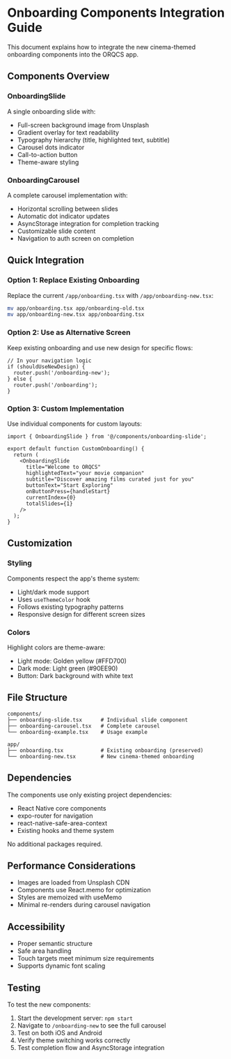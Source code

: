 # Onboarding Components Integration Guide

This document explains how to integrate the new cinema-themed onboarding components into the ORQCS app.

## Components Overview

### OnboardingSlide
A single onboarding slide with:
- Full-screen background image from Unsplash
- Gradient overlay for text readability
- Typography hierarchy (title, highlighted text, subtitle)
- Carousel dots indicator
- Call-to-action button
- Theme-aware styling

### OnboardingCarousel
A complete carousel implementation with:
- Horizontal scrolling between slides
- Automatic dot indicator updates
- AsyncStorage integration for completion tracking
- Customizable slide content
- Navigation to auth screen on completion

## Quick Integration

### Option 1: Replace Existing Onboarding
Replace the current `/app/onboarding.tsx` with `/app/onboarding-new.tsx`:

```bash
mv app/onboarding.tsx app/onboarding-old.tsx
mv app/onboarding-new.tsx app/onboarding.tsx
```

### Option 2: Use as Alternative Screen
Keep existing onboarding and use new design for specific flows:

```tsx
// In your navigation logic
if (shouldUseNewDesign) {
  router.push('/onboarding-new');
} else {
  router.push('/onboarding');
}
```

### Option 3: Custom Implementation
Use individual components for custom layouts:

```tsx
import { OnboardingSlide } from '@/components/onboarding-slide';

export default function CustomOnboarding() {
  return (
    <OnboardingSlide
      title="Welcome to ORQCS"
      highlightedText="your movie companion"
      subtitle="Discover amazing films curated just for you"
      buttonText="Start Exploring"
      onButtonPress={handleStart}
      currentIndex={0}
      totalSlides={1}
    />
  );
}
```

## Customization

### Styling
Components respect the app's theme system:
- Light/dark mode support
- Uses `useThemeColor` hook
- Follows existing typography patterns
- Responsive design for different screen sizes

### Colors
Highlight colors are theme-aware:
- Light mode: Golden yellow (#FFD700)
- Dark mode: Light green (#90EE90)
- Button: Dark background with white text

## File Structure

```
components/
├── onboarding-slide.tsx      # Individual slide component
├── onboarding-carousel.tsx   # Complete carousel
└── onboarding-example.tsx    # Usage example

app/
├── onboarding.tsx            # Existing onboarding (preserved)
└── onboarding-new.tsx        # New cinema-themed onboarding
```

## Dependencies

The components use only existing project dependencies:
- React Native core components
- expo-router for navigation
- react-native-safe-area-context
- Existing hooks and theme system

No additional packages required.

## Performance Considerations

- Images are loaded from Unsplash CDN
- Components use React.memo for optimization
- Styles are memoized with useMemo
- Minimal re-renders during carousel navigation

## Accessibility

- Proper semantic structure
- Safe area handling
- Touch targets meet minimum size requirements
- Supports dynamic font scaling

## Testing

To test the new components:

1. Start the development server: `npm start`
2. Navigate to `/onboarding-new` to see the full carousel
3. Test on both iOS and Android
4. Verify theme switching works correctly
5. Test completion flow and AsyncStorage integration